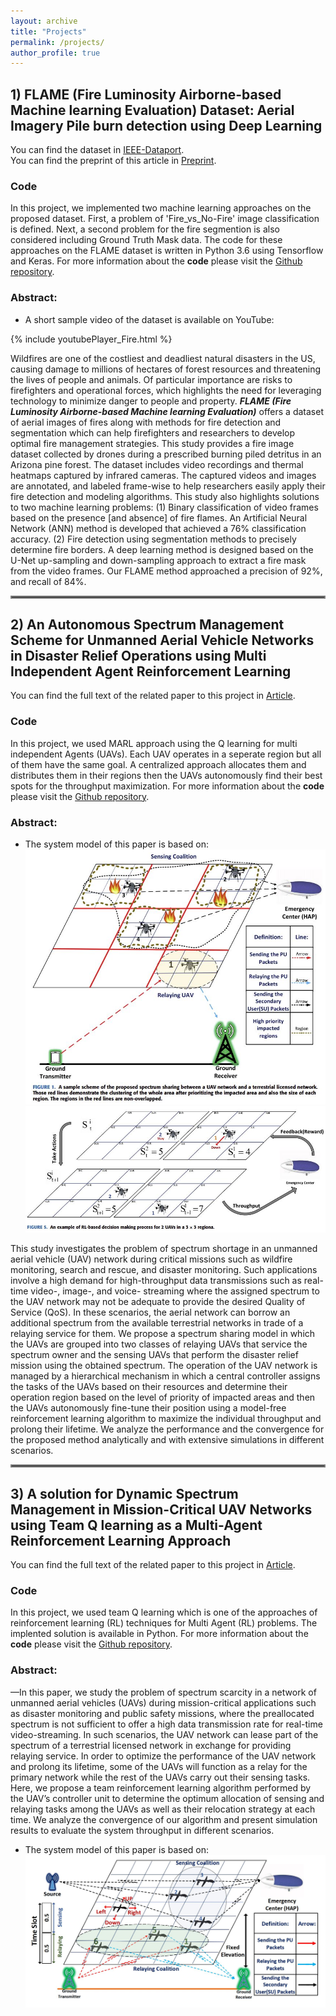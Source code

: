 ```yaml
---
layout: archive
title: "Projects"
permalink: /projects/
author_profile: true
---
```

## 1) FLAME (Fire Luminosity Airborne-based Machine learning Evaluation) Dataset: Aerial Imagery Pile burn detection using Deep Learning
You can find the dataset in [IEEE-Dataport](https://ieee-dataport.org/open-access/flame-dataset-aerial-imagery-pile-burn-detection-using-drones-uavs).<br/>
You can find the preprint of this article in [Preprint](https://arxiv.org/pdf/2012.14036.pdf).

### Code
In this project, we implemented two machine learning approaches on the proposed dataset. First, a problem of 'Fire_vs_No-Fire' image classification is defined. Next, a second problem for the fire segmention is also considered including Ground Truth Mask data. The code for these approaches on the FLAME dataset is written in Python 3.6 using Tensorflow and Keras.
For more information about the **code** please visit the [Github repository](https://github.com/AlirezaShamsoshoara/Fire-Detection-UAV-Aerial-Image-Classification-Segmentation-UnmannedAerialVehicle).

### Abstract:

* A short sample video of the dataset is available on YouTube:

{% include youtubePlayer_Fire.html %}


Wildfires are one of the costliest and deadliest natural disasters in the US, causing damage to millions of hectares of forest resources and threatening the lives of people and animals. Of particular importance are risks to firefighters and operational forces, which highlights the need for leveraging technology to minimize danger to people and property. ***FLAME (Fire Luminosity Airborne-based Machine learning Evaluation)*** offers a dataset of aerial images of fires along with methods for fire detection and segmentation which can help firefighters and researchers to develop optimal fire management strategies. This study provides a fire image dataset collected by drones during a prescribed burning piled detritus in an Arizona pine forest. The dataset includes video recordings and thermal heatmaps captured by infrared cameras. The captured videos and images are annotated, and labeled frame-wise to help researchers easily apply their fire detection and modeling algorithms. This study also highlights solutions to two machine learning problems: (1) Binary classification of video frames based on the presence [and absence] of fire flames. An Artificial Neural Network (ANN) method is developed that achieved a 76% classification accuracy. (2) Fire detection using segmentation methods to precisely determine fire borders. A deep learning method is designed based on the U-Net up-sampling and down-sampling approach to extract a fire mask from the video frames. Our FLAME method approached a precision of 92%, and recall of 84%.

<hr style="border:2px solid gray">

## 2) An Autonomous Spectrum Management Scheme for Unmanned Aerial Vehicle Networks in Disaster Relief Operations using Multi Independent Agent Reinforcement Learning
You can find the full text of the related paper to this project in [Article](https://ieeexplore.ieee.org/abstract/document/9046033).
### Code
In this project, we used MARL approach using the Q learning for multi independent Agents (UAVs). Each UAV operates in a seperate region but all of them have the same goal. A centralized approach allocates them and distributes them in their regions then the UAVs autonomously find their best spots for the throughput maximization. For more information about the **code** please visit the [Github repository](https://github.com/AlirezaShamsoshoara/Multi-Independent-Agent-Reinforcement-Learning-UAV-Autonomous-Spectrum-QLearning).

### Abstract:

* The system model of this paper is based on:
![Alt text](/images/system_Hybrid.JPG)
![Alt text](/images/system_Hybrid2.JPG)

This study investigates the problem of spectrum shortage in an unmanned aerial vehicle (UAV) network during critical missions such as wildfire monitoring, search and rescue, and disaster monitoring. Such applications involve a high demand for high-throughput data transmissions such as real-time video-, image-, and voice- streaming where the assigned spectrum to the UAV network may not be adequate to provide the desired Quality of Service (QoS). In these scenarios, the aerial network can borrow an additional spectrum from the available terrestrial networks in trade of a relaying service for them. We propose a spectrum sharing model in which the UAVs are grouped into two classes of relaying UAVs that service the spectrum owner and the sensing UAVs that perform the disaster relief mission using the obtained spectrum. The operation of the UAV network is managed by a hierarchical mechanism in which a central controller assigns the tasks of the UAVs based on their resources and determine their operation region based on the level of priority of impacted areas and then the UAVs autonomously fine-tune their position using a model-free reinforcement learning algorithm to maximize the individual throughput and prolong their lifetime. We analyze the performance and the convergence for the proposed method analytically and with extensive simulations in different scenarios.

<hr style="border:2px solid gray">

## 3) A solution for Dynamic Spectrum Management in Mission-Critical UAV Networks using Team Q learning as a Multi-Agent Reinforcement Learning Approach
You can find the full text of the related paper to this project in [Article](https://ieeexplore.ieee.org/abstract/document/8824917).

### Code
In this project, we used team Q learning which is one of the approaches of reinforcement learning (RL) techniques for Multi Agent (RL) problems. The implented solution is available in Python. For more information about the **code** please visit the [Github repository](https://github.com/AlirezaShamsoshoara/Reinforcement_Learning_Team_Q_learnig_MARL_Multi_Agent_UAV_Spectrum_task).

### Abstract:
—In this paper, we study the problem of spectrum scarcity in a network of unmanned aerial vehicles (UAVs) during mission-critical applications such as disaster monitoring and public safety missions, where the preallocated spectrum is not sufficient to offer a high data transmission rate for real-time video-streaming. In such scenarios, the UAV network can lease part of the spectrum of a terrestrial licensed network in exchange for providing relaying service. In order to optimize the performance of the UAV network and prolong its lifetime, some of the UAVs will function as a relay for the primary network while the rest of the UAVs carry out their sensing tasks. Here, we propose a team reinforcement learning algorithm performed by the UAV’s controller unit to determine the optimum allocation of sensing and relaying tasks among the UAVs as well as their relocation strategy at each time. We analyze the convergence of our algorithm and present simulation results to evaluate the system throughput in different scenarios.

* The system model of this paper is based on:
![Alt text](/images/system_solution_teamqlearning.JPG)

